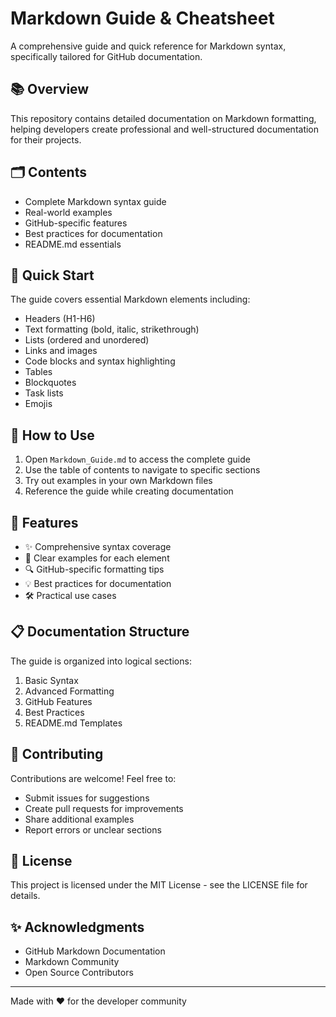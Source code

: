 # Markdown Guide & Cheatsheet

A comprehensive guide and quick reference for Markdown syntax, specifically tailored for GitHub documentation.

## 📚 Overview

This repository contains detailed documentation on Markdown formatting, helping developers create professional and well-structured documentation for their projects.

## 🗂️ Contents

- Complete Markdown syntax guide
- Real-world examples
- GitHub-specific features
- Best practices for documentation
- README.md essentials

## 🚀 Quick Start

The guide covers essential Markdown elements including:

- Headers (H1-H6)
- Text formatting (bold, italic, strikethrough)
- Lists (ordered and unordered)
- Links and images
- Code blocks and syntax highlighting
- Tables
- Blockquotes
- Task lists
- Emojis

## 📖 How to Use

1. Open `Markdown_Guide.md` to access the complete guide
2. Use the table of contents to navigate to specific sections
3. Try out examples in your own Markdown files
4. Reference the guide while creating documentation

## 🎯 Features

- ✨ Comprehensive syntax coverage
- 📝 Clear examples for each element
- 🔍 GitHub-specific formatting tips
- 💡 Best practices for documentation
- 🛠️ Practical use cases

## 📋 Documentation Structure

The guide is organized into logical sections:

1. Basic Syntax
2. Advanced Formatting
3. GitHub Features
4. Best Practices
5. README.md Templates

## 🤝 Contributing

Contributions are welcome! Feel free to:

- Submit issues for suggestions
- Create pull requests for improvements
- Share additional examples
- Report errors or unclear sections

## 📄 License

This project is licensed under the MIT License - see the LICENSE file for details.

## ✨ Acknowledgments

- GitHub Markdown Documentation
- Markdown Community
- Open Source Contributors

---

Made with ❤️ for the developer community
